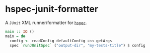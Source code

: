# hspec-junit-formatter

A `JUnit` XML runner/formatter for [`hspec`](http://hspec.github.io/).

```hs
main :: IO ()
main = do
  config <- readConfig defaultConfig =<< getArgs
  spec `runJUnitSpec` ("output-dir", "my-tests-title") $ config
```
